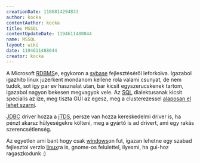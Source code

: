 ```yaml
---
creationDate: 1106814294833 
author: kocka 
contentAuthor: kocka 
title: MSSQL 
contentUpdateDate: 1194611488044 
name: MSSQL 
layout: wiki 
date: 1194611488044 
creator: kocka 
---
```

A Microsoft [RDBMS](RDBMS.html)e, egykoron a [sybase](Sybase.html) fejlesztéséről leforkolva. Igazabol igazhito linux juzerkent mondanom kellene rola valami csunyat, de nem tudok, sot igy par ev hasznalat utan, bar kicsit egyszerucskenek tartom, igazabol nagyon bekesen megvagyok vele. Az [SQL](SQL.html) dialektusanak kicsit specialis az ize, meg tiszta GUI az egesz, meg a clusterezessel [alaposan el lehet szarni](WTF/MSSQL%20cluster.html).

[JDBC](JDBC.html) driver hozza a [jTDS](jTDS.html), persze van hozza kereskedelmi driver is, ha pénzt akarsz hülyeségekre költeni, meg a gyártó is ad drivert, ami egy rakás szerencsétlenség.

Az egyetlen ami bant hogy csak [windows](Windows.html)on fut, igazan lehetne egy szabad fejlesztoi verzio [linux](Linux.html)ra is, gnome-os felulettel, ilyesmi, ha gui-hoz ragaszkodunk :)


